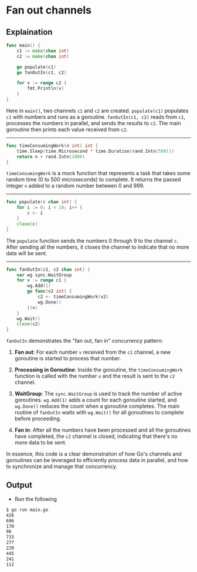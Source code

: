 # Fan out channels

## Explaination

```go
func main() {
    c1 := make(chan int)
    c2 := make(chan int)

    go populate(c1)
    go fanOutIn(c1, c2)

    for v := range c2 {
        fmt.Println(v)
    }
}
```

Here in `main()`, two channels `c1` and `c2` are created. `populate(c1)` populates `c1` with numbers and runs as a goroutine. `fanOutIn(c1, c2)` reads from `c1`, processes the numbers in parallel, and sends the results to `c2`. The main goroutine then prints each value received from `c2`.

---

```go
func timeConsumingWork(n int) int {
    time.Sleep(time.Microsecond * time.Duration(rand.Intn(500)))
    return n + rand.Intn(1000)
}
```

`timeConsumingWork` is a mock function that represents a task that takes some random time (0 to 500 microseconds) to complete. It returns the passed integer `n` added to a random number between 0 and 999.

---

```go
func populate(c chan int) {
    for i := 0; i < 10; i++ {
        c <- i
    }
    close(c)
}
```

The `populate` function sends the numbers 0 through 9 to the channel `c`. After sending all the numbers, it closes the channel to indicate that no more data will be sent.

---

```go
func fanOutIn(c1, c2 chan int) {
    var wg sync.WaitGroup
    for v := range c1 {
        wg.Add(1)
        go func(v2 int) {
            c2 <- timeConsumingWork(v2)
            wg.Done()
        }(v)
    }
    wg.Wait()
    close(c2)
}
```

`fanOutIn` demonstrates the "fan out, fan in" concurrency pattern:

1. **Fan out**: For each number `v` received from the `c1` channel, a new goroutine is started to process that number.
  
2. **Processing in Goroutine**: Inside the goroutine, the `timeConsumingWork` function is called with the number `v` and the result is sent to the `c2` channel.
  
3. **WaitGroup**: The `sync.WaitGroup` is used to track the number of active goroutines. `wg.Add(1)` adds a count for each goroutine started, and `wg.Done()` reduces the count when a goroutine completes. The main routine of `fanOutIn` waits with `wg.Wait()` for all goroutines to complete before proceeding.
  
4. **Fan in**: After all the numbers have been processed and all the goroutines have completed, the `c2` channel is closed, indicating that there's no more data to be sent.

In essence, this code is a clear demonstration of how Go's channels and goroutines can be leveraged to efficiently process data in parallel, and how to synchronize and manage that concurrency.

## Output

- Run the following

```bash
$ go run main.go
426
696
170
96
733
277
220
445
241
112

```
